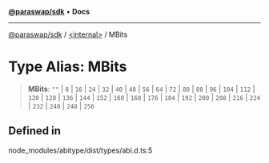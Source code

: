 [**@paraswap/sdk**](../../README.md) • **Docs**

***

[@paraswap/sdk](../../globals.md) / [\<internal\>](../README.md) / MBits

# Type Alias: MBits

> **MBits**: `""` \| `8` \| `16` \| `24` \| `32` \| `40` \| `48` \| `56` \| `64` \| `72` \| `80` \| `88` \| `96` \| `104` \| `112` \| `120` \| `128` \| `136` \| `144` \| `152` \| `160` \| `168` \| `176` \| `184` \| `192` \| `200` \| `208` \| `216` \| `224` \| `232` \| `240` \| `248` \| `256`

## Defined in

node\_modules/abitype/dist/types/abi.d.ts:5
